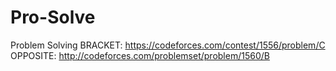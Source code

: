 # Pro-Solve
 Problem Solving
BRACKET: https://codeforces.com/contest/1556/problem/C
OPPOSITE: http://codeforces.com/problemset/problem/1560/B

